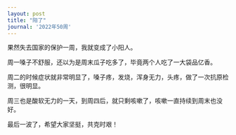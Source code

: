 ```yaml
---
layout: post
title: "阳了"
journal: '2022年50周'
---
```


果然失去国家的保护一周，我就变成了小阳人。

周一嗓子不舒服，还以为是周末瓜子吃多了，毕竟两个人吃了一大袋品亿香。

周二的时候症状就非常明显了，嗓子疼，发烧，浑身无力，头疼，做了一次抗原检测，很明显。

周三也是酸软无力的一天，到周四后，就只剩咳嗽了，咳嗽一直持续到周末也没好。

最后一波了，希望大家坚挺，共克时艰！